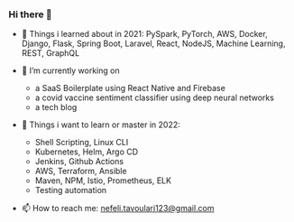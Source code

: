 ### Hi there 👋

- 🔭 Things i learned about in 2021: PySpark, PyTorch, AWS, Docker, Django, Flask, Spring Boot, Laravel, React, NodeJS, Machine Learning, REST, GraphQL

- 🌱 I’m currently working on 
  - a SaaS Boilerplate using React Native and Firebase
  - a covid vaccine sentiment classifier using deep neural networks
  - a tech blog

- :dart: Things i want to learn or master in 2022:
  -  Shell Scripting, Linux CLI
  -  Kubernetes, Helm, Argo CD
  -  Jenkins, Github Actions
  -  AWS, Terraform, Ansible
  -  Maven, NPM, Istio, Prometheus, ELK
  -  Testing automation


- 📫 How to reach me: nefeli.tavoulari123@gmail.com
